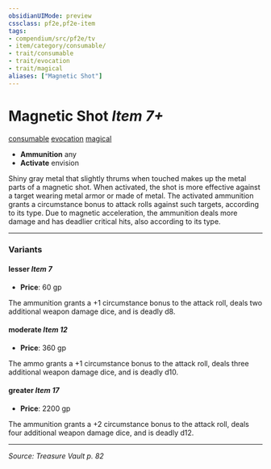 ```yaml
---
obsidianUIMode: preview
cssclass: pf2e,pf2e-item
tags:
- compendium/src/pf2e/tv
- item/category/consumable/
- trait/consumable
- trait/evocation
- trait/magical
aliases: ["Magnetic Shot"]
---
```

# Magnetic Shot *Item 7+*  
[consumable](consumable.md "Consumable Item Trait")  [evocation](evocation.md "Evocation School Trait")  [magical](magical.md "Magical Item Trait")  

- **Ammunition** any
- **Activate** envision

Shiny gray metal that slightly thrums when touched makes up the metal parts of a magnetic shot. When activated, the shot is more effective against a target wearing metal armor or made of metal. The activated ammunition grants a circumstance bonus to attack rolls against such targets, according to its type. Due to magnetic acceleration, the ammunition deals more damage and has deadlier critical hits, also according to its type.

---

### Variants

#### lesser *Item 7*

- **Price**: 60 gp

The ammunition grants a +1 circumstance bonus to the attack roll, deals two additional weapon damage dice, and is deadly d8.

#### moderate *Item 12*

- **Price**: 360 gp

The ammo grants a +1 circumstance bonus to the attack roll, deals three additional weapon damage dice, and is deadly d10.

#### greater *Item 17*

- **Price**: 2200 gp

The ammunition grants a +2 circumstance bonus to the attack roll, deals four additional weapon damage dice, and is deadly d12.

---
*Source: Treasure Vault p. 82*